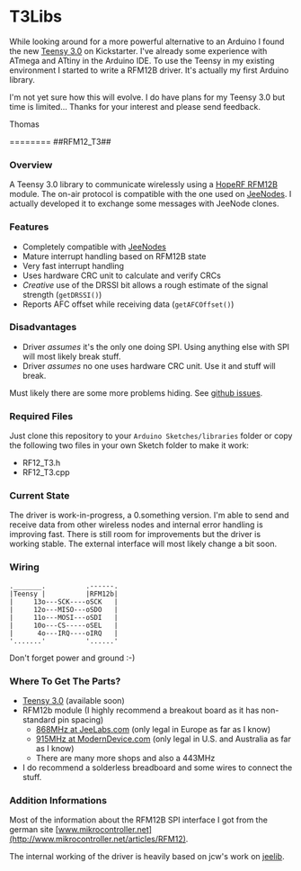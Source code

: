 T3Libs
======

While looking
around for a more powerful alternative to an Arduino I found the new [Teensy 3.0](http://www.kickstarter.com/projects/paulstoffregen/teensy-30-32-bit-arm-cortex-m4-usable-in-arduino-a) on Kickstarter. I've already some experience with ATmega and ATtiny in the Arduino IDE. To use the Teensy in my existing environment I started to write a RFM12B driver. It's actually my first Arduino library.

I'm not yet sure how this will evolve. I do have plans for my Teensy 3.0 but time is limited... Thanks for your interest and please send feedback.

Thomas

========
##RFM12_T3##

### Overview ###
A Teensy 3.0 library to communicate wirelessly using a [HopeRF RFM12B](<http://www.hoperf.com>) module. The on-air protocol is compatible with the one used on
[JeeNodes](<http://www.jeelabs.org>). I actually developed it to exchange some messages
with JeeNode clones.

### Features ###
* Completely compatible with [JeeNodes](<http://www.jeelabs.org>)
* Mature interrupt handling based on RFM12B state
* Very fast interrupt handling
* Uses hardware CRC unit to calculate and verify CRCs
* *Creative* use of the DRSSI bit allows a rough estimate of the signal strength (`getDRSSI()`)
* Reports AFC offset while receiving data (`getAFCOffset()`)

### Disadvantages ###
* Driver *assumes* it's the only one doing SPI. Using anything else with SPI will most likely break stuff.
* Driver *assumes* no one uses hardware CRC unit. Use it and stuff will break.

Must likely there are some more problems hiding. See [github issues](<https://github.com/tht/T3Libs/issues>).


### Required Files ###
Just clone this repository to your `Arduino Sketches/libraries` folder or copy the following two files in your own Sketch folder to make it work:

* RF12_T3.h
* RF12_T3.cpp

### Current State ###
The driver is work-in-progress, a 0.something version. I'm able to send and receive data from other wireless nodes and internal error handling is improving fast. There is still room for improvements but the driver is working stable. The external interface will most likely change a bit soon.

### Wiring ###

	._______.          .------.
	|Teensy |          |RFM12b|
	|     13o---SCK----oSCK   |
	|     12o---MISO---oSDO   |
	|     11o---MOSI---oSDI   |
	|     10o---CS-----oSEL   |
	|      4o---IRQ----oIRQ   |
	'.......'          '......'
Don't forget power and ground :-)

### Where To Get The Parts? ###
* [Teensy 3.0](http://www.pjrc.com/store/teensy3.html) (available soon)
* RFM12b module (I highly recommend a breakout board as it has non-standard pin spacing)
	* [868MHz at JeeLabs.com](http://jeelabs.com/products/rfm12b-board) (only legal in Europe as far as I know)
	* [915MHz at ModernDevice.com](http://shop.moderndevice.com/products/rfm12b-board) (only legal in U.S. and Australia as far as I know)
	* There are many more shops and also a 443MHz
 * I do recommend a solderless breadboard and some wires to connect the stuff.

### Addition Informations ###
Most of the information about the RFM12B SPI interface I got from the german site [www.mikrocontroller.net](http://www.mikrocontroller.net/articles/RFM12).

The internal working of the driver is heavily based on jcw's work on [jeelib](https://github.com/jcw/jeelib).